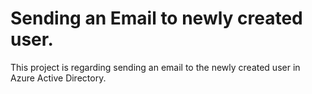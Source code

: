 # Sending an Email to newly created user.

This project is regarding sending an email to the newly created user in Azure Active Directory.

